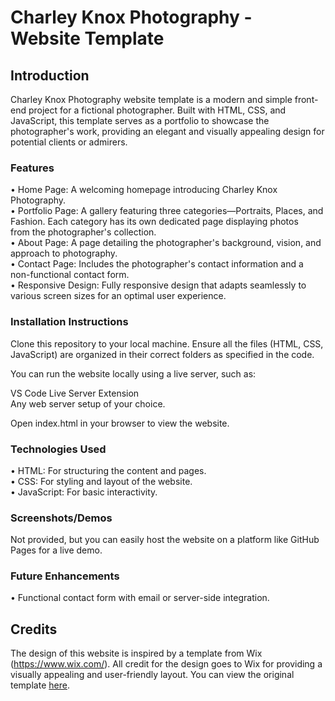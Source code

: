 # Charley Knox Photography - Website Template
## Introduction
Charley Knox Photography website template is a modern and simple front-end project for a fictional photographer. Built with HTML, CSS, and JavaScript, this template serves as a portfolio to showcase the photographer's work, providing an elegant and visually appealing design for potential clients or admirers.

### Features
• Home Page: A welcoming homepage introducing Charley Knox Photography. <br>
• Portfolio Page: A gallery featuring three categories—Portraits, Places, and Fashion. Each category has its own dedicated page displaying photos<br> from the photographer's collection. <br>
• About Page: A page detailing the photographer's background, vision, and approach to photography. <br>
• Contact Page: Includes the photographer's contact information and a non-functional contact form. <br>
• Responsive Design: Fully responsive design that adapts seamlessly to various screen sizes for an optimal user experience. <br>

### Installation Instructions
Clone this repository to your local machine.
Ensure all the files (HTML, CSS, JavaScript) are organized in their correct folders as specified in the code.

You can run the website locally using a live server, such as:

VS Code Live Server Extension <br>
Any web server setup of your choice. <br>

Open index.html in your browser to view the website.

### Technologies Used
• HTML: For structuring the content and pages. <br>
• CSS: For styling and layout of the website. <br>
• JavaScript: For basic interactivity. <br>

### Screenshots/Demos
Not provided, but you can easily host the website on a platform like GitHub Pages for a live demo.

### Future Enhancements
• Functional contact form with email or server-side integration. <br>

## Credits
The design of this website is inspired by a template from Wix (https://www.wix.com/). All credit for the design goes to Wix for providing a visually appealing and user-friendly layout. You can view the original template [here](https://www.wix.com/website-template/view/html/2839?originUrl=https%3A%2F%2Fwww.wix.com%2Fwebsite%2Ftemplates%3Fcriteria%3Dcharley%2Bknox&tpClick=view_button&esi=bbda2a9d-b693-49f9-a4bc-27193991ce0f).